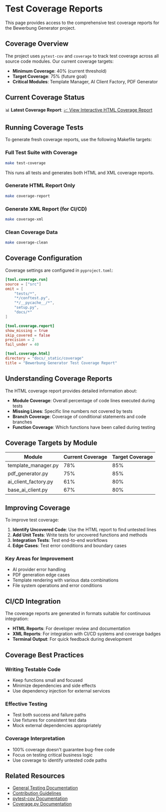 # Test Coverage Reports

This page provides access to the comprehensive test coverage reports for the Bewerbung Generator project.

## Coverage Overview

The project uses `pytest-cov` and `coverage` to track test coverage across all source code modules. Our current coverage targets:

- **Minimum Coverage**: 40% (current threshold)
- **Target Coverage**: 75% (future goal)
- **Critical Modules**: Template Manager, AI Client Factory, PDF Generator

## Current Coverage Status

📊 **Latest Coverage Report**: [📈 View Interactive HTML Coverage Report](../_static/coverage/index.html)

## Running Coverage Tests

To generate fresh coverage reports, use the following Makefile targets:

### Full Test Suite with Coverage

```bash
make test-coverage
```

This runs all tests and generates both HTML and XML coverage reports.

### Generate HTML Report Only

```bash
make coverage-report
```

### Generate XML Report (for CI/CD)

```bash
make coverage-xml
```

### Clean Coverage Data

```bash
make coverage-clean
```

## Coverage Configuration

Coverage settings are configured in `pyproject.toml`:

```toml
[tool.coverage.run]
source = ["src"]
omit = [
    "tests/*",
    "*/conftest.py",
    "*/__pycache__/*",
    "setup.py",
    "docs/*"
]

[tool.coverage.report]
show_missing = true
skip_covered = false
precision = 2
fail_under = 40

[tool.coverage.html]
directory = "docs/_static/coverage"
title = "Bewerbung Generator Test Coverage Report"
```

## Understanding Coverage Reports

The HTML coverage report provides detailed information about:

- **Module Coverage**: Overall percentage of code lines executed during tests
- **Missing Lines**: Specific line numbers not covered by tests
- **Branch Coverage**: Coverage of conditional statements and code branches
- **Function Coverage**: Which functions have been called during testing

## Coverage Targets by Module

| Module | Current Coverage | Target Coverage |
|--------|------------------|-----------------|
| template_manager.py | 78% | 85% |
| pdf_generator.py | 75% | 85% |
| ai_client_factory.py | 61% | 80% |
| base_ai_client.py | 67% | 80% |

## Improving Coverage

To improve test coverage:

1. **Identify Uncovered Code**: Use the HTML report to find untested lines
2. **Add Unit Tests**: Write tests for uncovered functions and methods
3. **Integration Tests**: Test end-to-end workflows
4. **Edge Cases**: Test error conditions and boundary cases

### Key Areas for Improvement

- AI provider error handling
- PDF generation edge cases
- Template rendering with various data combinations
- File system operations and error conditions

## CI/CD Integration

The coverage reports are generated in formats suitable for continuous integration:

- **HTML Reports**: For developer review and documentation
- **XML Reports**: For integration with CI/CD systems and coverage badges
- **Terminal Output**: For quick feedback during development

## Coverage Best Practices

### Writing Testable Code
- Keep functions small and focused
- Minimize dependencies and side effects
- Use dependency injection for external services

### Effective Testing
- Test both success and failure paths
- Use fixtures for consistent test data
- Mock external dependencies appropriately

### Coverage Interpretation
- 100% coverage doesn't guarantee bug-free code
- Focus on testing critical business logic
- Use coverage to identify untested code paths

## Related Resources

- [General Testing Documentation](../development/testing.md)
- [Contribution Guidelines](../development/contributing.md)
- [pytest-cov Documentation](https://pytest-cov.readthedocs.io/)
- [Coverage.py Documentation](https://coverage.readthedocs.io/)